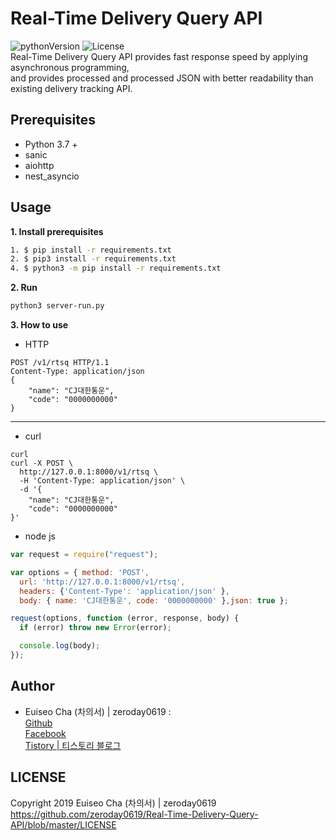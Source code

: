 Real-Time Delivery Query API
====
![pythonVersion](https://img.shields.io/badge/python-v3.7-blue) ![License](https://img.shields.io/badge/License-MIT-blue)\
Real-Time Delivery Query API provides fast response speed by applying asynchronous programming, \
and provides processed and processed JSON with better readability than existing delivery tracking API.

## Prerequisites
 - Python 3.7 +
 - sanic
 - aiohttp
 - nest_asyncio

## Usage
**1. Install prerequisites**
```sh
1. $ pip install -r requirements.txt
2. $ pip3 install -r requirements.txt
4. $ python3 -m pip install -r requirements.txt
```

**2. Run**
```bash
python3 server-run.py
```

**3. How to use**
- HTTP
```HTTP
POST /v1/rtsq HTTP/1.1
Content-Type: application/json
{
	"name": "CJ대한통운",
	"code": "0000000000"
}
```
---
- curl
```
curl
curl -X POST \
  http://127.0.0.1:8000/v1/rtsq \
  -H 'Content-Type: application/json' \
  -d '{
	"name": "CJ대한통운",
	"code": "0000000000"
}'
```
- node js
```javascript
var request = require("request");

var options = { method: 'POST',
  url: 'http://127.0.0.1:8000/v1/rtsq',
  headers: {'Content-Type': 'application/json' },
  body: { name: 'CJ대한통운', code: '0000000000' },json: true };

request(options, function (error, response, body) {
  if (error) throw new Error(error);

  console.log(body);
});
```

## Author
 - Euiseo Cha (차의서) | zeroday0619 : \
    [Github](https://github.com/zeroday0619) \
    [Facebook](https://www.facebook.com/EuiseoCha) \
    [Tistory | 티스토리 블로그](https://blog.zeroday0619.kr/)

## LICENSE
Copyright 2019 Euiseo Cha (차의서) | zeroday0619 \
https://github.com/zeroday0619/Real-Time-Delivery-Query-API/blob/master/LICENSE

